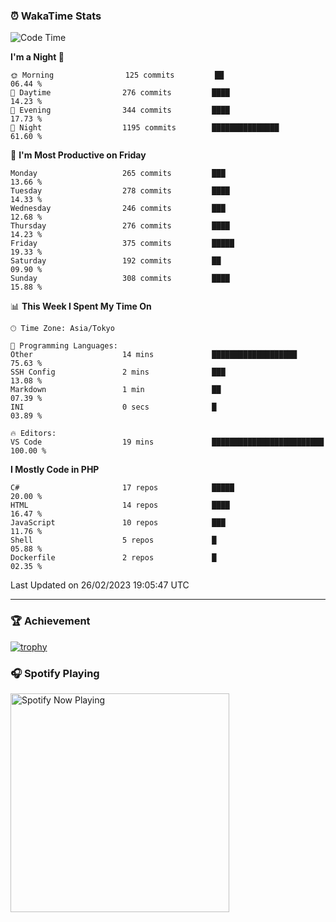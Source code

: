 ### ⏰ WakaTime Stats


<!--START_SECTION:waka-->
![Code Time](http://img.shields.io/badge/Code%20Time-512%20hrs%2041%20mins-blue)

**I'm a Night 🦉** 

```text
🌞 Morning                125 commits         ██                          06.44 % 
🌆 Daytime                276 commits         ████                        14.23 % 
🌃 Evening                344 commits         ████                        17.73 % 
🌙 Night                  1195 commits        ███████████████             61.60 % 
```
📅 **I'm Most Productive on Friday** 

```text
Monday                   265 commits         ███                         13.66 % 
Tuesday                  278 commits         ████                        14.33 % 
Wednesday                246 commits         ███                         12.68 % 
Thursday                 276 commits         ████                        14.23 % 
Friday                   375 commits         █████                       19.33 % 
Saturday                 192 commits         ██                          09.90 % 
Sunday                   308 commits         ████                        15.88 % 
```


📊 **This Week I Spent My Time On** 

```text
🕑︎ Time Zone: Asia/Tokyo

💬 Programming Languages: 
Other                    14 mins             ███████████████████         75.63 % 
SSH Config               2 mins              ███                         13.08 % 
Markdown                 1 min               ██                          07.39 % 
INI                      0 secs              █                           03.89 % 

🔥 Editors: 
VS Code                  19 mins             █████████████████████████   100.00 % 
```

**I Mostly Code in PHP** 

```text
C#                       17 repos            █████                       20.00 % 
HTML                     14 repos            ████                        16.47 % 
JavaScript               10 repos            ███                         11.76 % 
Shell                    5 repos             █                           05.88 % 
Dockerfile               2 repos             █                           02.35 % 
```




 Last Updated on 26/02/2023 19:05:47 UTC
<!--END_SECTION:waka-->

---

### 🏆 Achievement

[![trophy](https://github-profile-trophy.vercel.app/?username=Slime-hatena&theme=flat&no-bg=true&no-frame=true&column=8)](https://github.com/ryo-ma/github-profile-trophy)

### 🎧 Spotify Playing

[<img src="https://spotify-now-playing-slime-hatena.vercel.app/api/spotify-playing" alt="Spotify Now Playing" width="350" />](https://open.spotify.com/user/slime_hatena)

<!--
**Slime-hatena/Slime-hatena** is a ✨ _special_ ✨ repository because its `README.md` (this file) appears on your GitHub profile.

Here are some ideas to get you started:

- 🔭 I’m currently working on ...
- 🌱 I’m currently learning ...
- 👯 I’m looking to collaborate on ...
- 🤔 I’m looking for help with ...
- 💬 Ask me about ...
- 📫 How to reach me: ...
- 😄 Pronouns: ...
- ⚡ Fun fact: ...
-->
